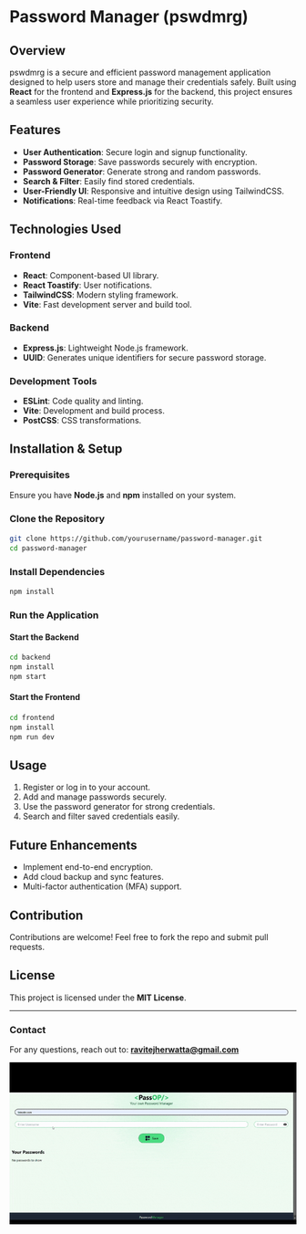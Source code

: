 # Password Manager (pswdmrg)

## Overview
pswdmrg is a secure and efficient password management application designed to help users store and manage their credentials safely. Built using **React** for the frontend and **Express.js** for the backend, this project ensures a seamless user experience while prioritizing security.

## Features
- **User Authentication**: Secure login and signup functionality.
- **Password Storage**: Save passwords securely with encryption.
- **Password Generator**: Generate strong and random passwords.
- **Search & Filter**: Easily find stored credentials.
- **User-Friendly UI**: Responsive and intuitive design using TailwindCSS.
- **Notifications**: Real-time feedback via React Toastify.

## Technologies Used
### Frontend
- **React**: Component-based UI library.
- **React Toastify**: User notifications.
- **TailwindCSS**: Modern styling framework.
- **Vite**: Fast development server and build tool.

### Backend
- **Express.js**: Lightweight Node.js framework.
- **UUID**: Generates unique identifiers for secure password storage.

### Development Tools
- **ESLint**: Code quality and linting.
- **Vite**: Development and build process.
- **PostCSS**: CSS transformations.

## Installation & Setup
### Prerequisites
Ensure you have **Node.js** and **npm** installed on your system.

### Clone the Repository
```bash
git clone https://github.com/yourusername/password-manager.git
cd password-manager
```

### Install Dependencies
```bash
npm install
```

### Run the Application
#### Start the Backend
```bash
cd backend
npm install
npm start
```

#### Start the Frontend
```bash
cd frontend
npm install
npm run dev
```

## Usage
1. Register or log in to your account.
2. Add and manage passwords securely.
3. Use the password generator for strong credentials.
4. Search and filter saved credentials easily.

## Future Enhancements
- Implement end-to-end encryption.
- Add cloud backup and sync features.
- Multi-factor authentication (MFA) support.

## Contribution
Contributions are welcome! Feel free to fork the repo and submit pull requests.

## License
This project is licensed under the **MIT License**.

---
### Contact
For any questions, reach out to: **ravitejherwatta@gmail.com**

![Demo](pswd-ezgif.com-gif-to-mp4-converter.gif)


